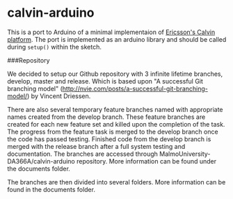 # calvin-arduino

This is a port to Arduino of a minimal implementaion of [Ericsson's Calvin platform](http://www.ericsson.com/research-blog/cloud/open-source-calvin/).
The port is implemented as an arduino library and should be called during `setup()` within the sketch.

###Repository

We decided to setup our Github repository with 3 infinite lifetime branches, develop, master and release. Which is based upon "A successful Git branching model" (http://nvie.com/posts/a-successful-git-branching-model/) by Vincent Driessen.

There are also several temporary feature branches named with appropriate names created from the develop branch. These feature branches are created for each new feature set and killed upon the completion of the task. The progress from the feature task is merged to the develop branch once the code has passed testing. Finished code from the develop branch is merged with the release branch after a full system testing and documentation. The branches are accessed through MalmoUniversity-DA366A/calvin-arduino repository. More information can be found under the documents folder.

The branches are then divided into several folders. More information can be found in the documents folder.
